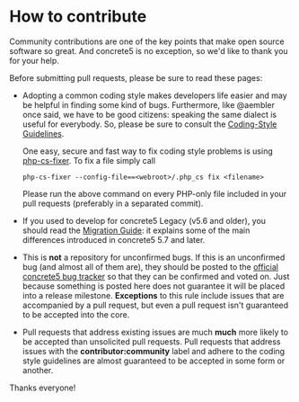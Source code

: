 
#  How to contribute

Community contributions are one of the key points that make open source software so great.
And concrete5 is no exception, so we'd like to thank you for your help.

Before submitting pull requests, please be sure to read these pages:

- Adopting a common coding style makes developers life easier and may be helpful in finding some kind of bugs. Furthermore, like @aembler once said, we have to be good citizens: speaking the same dialect is useful for everybody. So, please be sure to consult the [Coding-Style Guidelines](http://www.concrete5.org/documentation/developers/5.7/background/coding-style-guidelines).

  One easy, secure and fast way to fix coding style problems is using [php-cs-fixer](http://cs.sensiolabs.org/). To fix a file simply call

  `php-cs-fixer --config-file==<webroot>/.php_cs fix <filename>`

  Please run the above command on every PHP-only file included in your pull requests (preferably in a separated commit).

- If you used to develop for concrete5 Legacy (v5.6 and older), you should read the [Migration Guide](https://github.com/concrete5/concrete5/wiki/Migration-Guide): it explains some of the main differences introduced in concrete5 5.7 and later.

- This is **not** a repository for unconfirmed bugs. If this is an unconfirmed bug (and almost all of them are), they should be posted to the [official concrete5 bug tracker](http://www.concrete5.org/developers/bugs) so that they can be confirmed and voted on. Just because something is posted here does not guarantee it will be placed into a release milestone. **Exceptions** to this rule include issues that are accompanied by a pull request, but even a pull request isn't guaranteed to be accepted into the core.

- Pull requests that address existing issues are much **much** more likely to be accepted than unsolicited pull requests. Pull requests that address issues with the **contributor:community** label and adhere to the coding style guidelines are almost guaranteed to be accepted in some form or another.

Thanks everyone!
